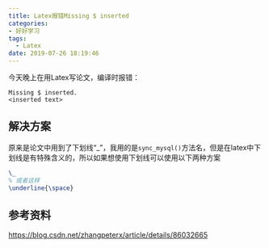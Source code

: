 ```yaml
---
title: Latex报错Missing $ inserted
categories:
- 好好学习
tags: 
  - Latex
date: 2019-07-26 18:19:46
---
```


今天晚上在用Latex写论文，编译时报错：

```shell
Missing $ inserted.
<inserted text> 
```

## 解决方案

原来是论文中用到了下划线“_”，我用的是`sync_mysql()`方法名，但是在latex中下划线是有特殊含义的，所以如果想使用下划线可以使用以下两种方案

```latex
\_
% 或者这样
\underline{\space}
```

<!-- more -->



## 参考资料

https://blog.csdn.net/zhangpeterx/article/details/86032665